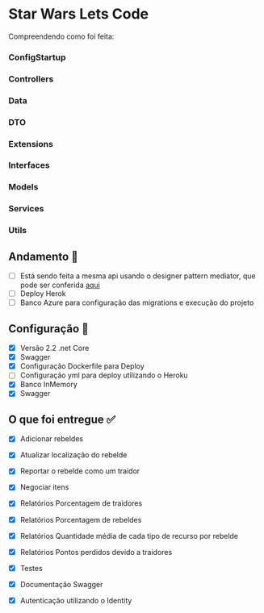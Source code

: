 # Star Wars Lets Code
Compreendendo como foi feita:

  ### ConfigStartup
  ### Controllers
  ### Data 
  ### DTO
  ### Extensions 
  ### Interfaces
  ### Models
  ### Services
  ### Utils
 
 
## Andamento 🧭 
- [ ] Está sendo feita a mesma api usando o designer pattern mediator, que pode ser conferida  [aqui](https://github.com/Jaquelaurenti/LetsCodeMediator)
- [ ] Deploy Herok
- [ ] Banco Azure para configuração das migrations e execução do projeto
  
## Configuração 🔨

- [x] Versão 2.2 .net Core
- [x] Swagger
- [x] Configuração Dockerfile para Deploy 
- [ ] Configuração yml para deploy utilizando o Heroku
- [x] Banco InMemory
- [x] Swagger  

## O que foi entregue  ✅

- [x] Adicionar rebeldes
- [x] Atualizar localização do rebelde
- [x] Reportar o rebelde como um traidor
- [x] Negociar itens
- [x] Relatórios Porcentagem de traidores
- [x] Relatórios Porcentagem de rebeldes
- [x] Relatórios Quantidade média de cada tipo de recurso por rebelde
- [x] Relatórios Pontos perdidos devido a traidores
- [x] Testes
- [x] Documentação Swagger
- [x] Autenticação utilizando o Identity
  

